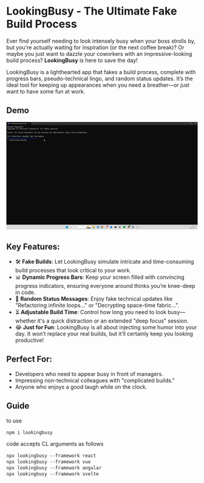 # **LookingBusy - The Ultimate Fake Build Process**

Ever find yourself needing to look intensely busy when your boss strolls by, but you're actually waiting for inspiration (or the next coffee break)? Or maybe you just want to dazzle your coworkers with an impressive-looking build process? **LookingBusy** is here to save the day!

LookingBusy is a lighthearted app that fakes a build process, complete with progress bars, pseudo-technical lingo, and random status updates. It’s the ideal tool for keeping up appearances when you need a breather—or just want to have some fun at work.

## Demo

![Demo GIF](lookingbusy.gif)


## **Key Features:**
- 🛠️ **Fake Builds**: Let LookingBusy simulate intricate and time-consuming build processes that look critical to your work.
- 📊 **Dynamic Progress Bars**: Keep your screen filled with convincing progress indicators, ensuring everyone around thinks you’re knee-deep in code.
- 💬 **Random Status Messages**: Enjoy fake technical updates like "Refactoring infinite loops..." or "Decrypting space-time fabric…".
- ⏳ **Adjustable Build Time**: Control how long you need to look busy—whether it's a quick distraction or an extended "deep focus" session.
- 😂 **Just for Fun**: LookingBusy is all about injecting some humor into your day. It won’t replace your real builds, but it’ll certainly keep you looking productive!

## **Perfect For:**
- Developers who need to appear busy in front of managers.
- Impressing non-technical colleagues with "complicated builds."
- Anyone who enjoys a good laugh while on the clock.


## Guide

to use

```
npm i lookingbusy
```

code accepts CL arguments as follows

```
npx lookingbusy --framework react
npx lookingbusy --framework vue
npx lookingbusy --framework angular
npx lookingbusy --framework svelte
```
